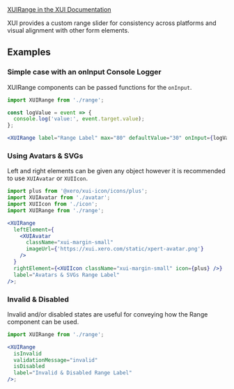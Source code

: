 <div class="xui-margin-vertical">
	<a href="../section-building-blocks-controls-range.html" isDocLink>XUIRange in the XUI Documentation</a>
</div>

XUI provides a custom range slider for consistency across platforms and visual alignment with other form elements.

## Examples

### Simple case with an onInput Console Logger

XUIRange components can be passed functions for the `onInput`.

```jsx harmony
import XUIRange from './range';

const logValue = event => {
  console.log('value:', event.target.value);
};

<XUIRange label="Range Label" max="80" defaultValue="30" onInput={logValue} />;
```

### Using Avatars & SVGs

Left and right elements can be given any object however it is recommended to use `XUIAvatar` or `XUIIcon`.

```jsx harmony
import plus from '@xero/xui-icon/icons/plus';
import XUIAvatar from './avatar';
import XUIIcon from './icon';
import XUIRange from './range';

<XUIRange
  leftElement={
    <XUIAvatar
      className="xui-margin-small"
      imageUrl={'https://xui.xero.com/static/xpert-avatar.png'}
    />
  }
  rightElement={<XUIIcon className="xui-margin-small" icon={plus} />}
  label="Avatars & SVGs Range Label"
/>;
```

### Invalid & Disabled

Invalid and/or disabled states are useful for conveying how the Range component can be used.

```jsx harmony
import XUIRange from './range';

<XUIRange
  isInvalid
  validationMessage="invalid"
  isDisabled
  label="Invalid & Disabled Range Label"
/>;
```
